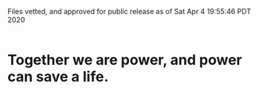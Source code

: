 Files vetted, and approved for public release as of Sat Apr  4 19:55:46 PDT 2020<br><br><h1>Together we are power, and power can save a life.</h1>
